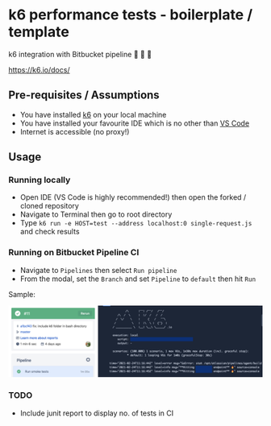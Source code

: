 # k6 performance tests - boilerplate / template
k6 integration with Bitbucket pipeline 💪 🧪 🤖

https://k6.io/docs/

## Pre-requisites / Assumptions
* You have installed [k6](https://k6.io/docs/getting-started/installation) on your local machine
* You have installed your favourite IDE which is no other than [VS Code](https://code.visualstudio.com/download)
* Internet is accessible (no proxy!)

## Usage
### Running locally
* Open IDE (VS Code is highly recommended!) then open the forked / cloned repository
* Navigate to Terminal then go to root directory
* Type `k6 run -e HOST=test --address localhost:0 single-request.js` and check results

### Running on Bitbucket Pipeline CI
* Navigate to `Pipelines` then select `Run pipeline`
* From the modal, set the `Branch` and set `Pipeline` to `default` then hit `Run`

Sample:
<p align="center"><a href="./assets/k6-bitbucket-pipeline.png"><img src="assets/k6-bitbucket-pipeline.png" alt="k6-bitbucket-pipeline" /></a></p>

### TODO
* Include junit report to display no. of tests in CI
